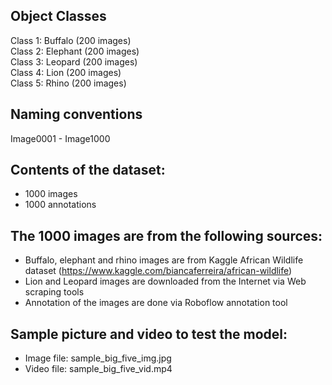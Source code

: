 ## Object Classes
Class 1: Buffalo  (200 images) <br>
Class 2: Elephant  (200 images) <br>
Class 3: Leopard  (200 images) <br>
Class 4: Lion  (200 images) <br>
Class 5: Rhino  (200 images) 

## Naming conventions
Image0001 - Image1000 <br>

## Contents of the dataset: 
- 1000 images 
- 1000 annotations

## The 1000 images are from the following sources:
- Buffalo, elephant and rhino images are from Kaggle African Wildlife dataset (https://www.kaggle.com/biancaferreira/african-wildlife)
- Lion and Leopard images are downloaded from the Internet via Web scraping tools
- Annotation of the images are done via Roboflow annotation tool

## Sample picture and video to test the model:
- Image file: sample_big_five_img.jpg
- Video file: sample_big_five_vid.mp4
